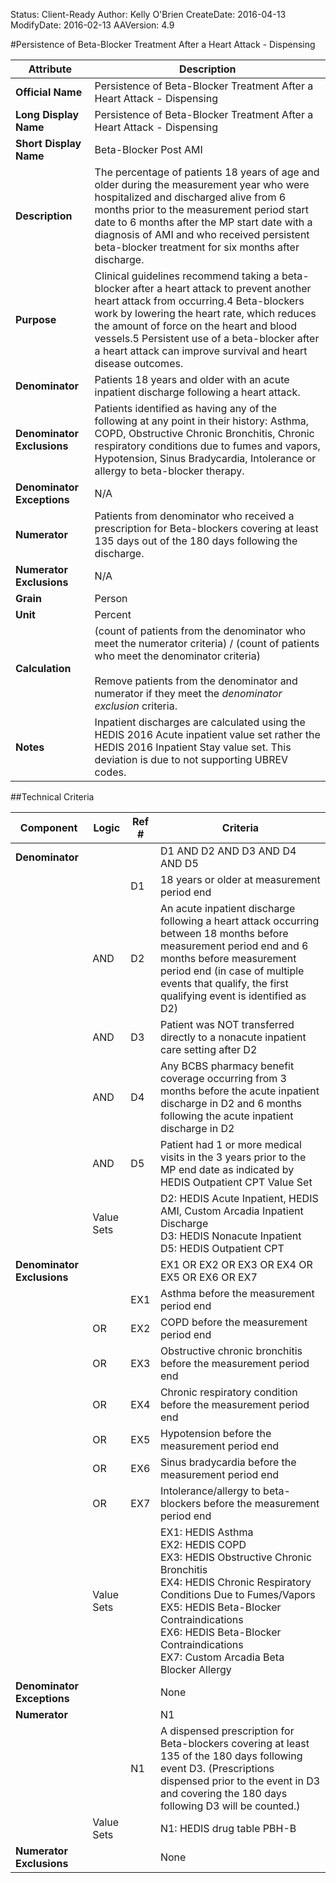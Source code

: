 Status: Client-Ready
Author: Kelly O'Brien
CreateDate: 2016-04-13
ModifyDate: 2016-02-13
AAVersion: 4.9

#Persistence of Beta-Blocker Treatment After a Heart Attack - Dispensing

| Attribute | Description |
| --------- | ----------- |
| **Official Name** | Persistence of Beta-Blocker Treatment After a Heart Attack - Dispensing |
| **Long Display Name** | Persistence of Beta-Blocker Treatment After a Heart Attack - Dispensing  |
| **Short Display Name** | Beta-Blocker Post AMI |
| **Description** | The percentage of patients 18 years of age and older during the measurement year who were hospitalized and discharged alive from 6 months prior to the measurement period start date to 6 months after the MP start date with a diagnosis of AMI and who received persistent beta-blocker treatment for six months after discharge. |
| **Purpose** | Clinical guidelines recommend taking a beta-blocker after a heart attack to prevent another heart attack from occurring.4 Beta-blockers work by lowering the heart rate, which reduces the amount of force on the heart and blood vessels.5 Persistent use of a beta-blocker after a heart attack can improve survival and heart disease outcomes. |
| **Denominator** | Patients 18 years and older with an acute inpatient discharge following a heart attack. |
| **Denominator Exclusions** | Patients identified as having any of the following at any point in their history: Asthma, COPD, Obstructive Chronic Bronchitis, Chronic respiratory conditions due to fumes and vapors, Hypotension, Sinus Bradycardia, Intolerance or allergy to beta-blocker therapy. |
| **Denominator Exceptions** | N/A |
| **Numerator** | Patients from denominator who received a prescription for Beta-blockers covering at least 135 days out of the 180 days following the discharge. |
| **Numerator Exclusions** | N/A |
| **Grain** | Person |
| **Unit** | Percent |
| **Calculation** | (count of patients from the denominator who meet the numerator criteria) / (count of patients who meet the denominator criteria)<br><br>Remove patients from the denominator and numerator if they meet the *denominator exclusion* criteria. |
| **Notes** | Inpatient discharges are calculated using the HEDIS 2016 Acute inpatient value set rather the HEDIS 2016 Inpatient Stay value set. This deviation is due to not supporting UBREV codes. |


##Technical Criteria

| Component | Logic | Ref # | Criteria |
| --------- | ----- | ----- | -------- |
| **Denominator** | | | D1 AND D2 AND D3 AND D4 AND D5 |
| |  | D1 | 18 years or older at measurement period end |
| | AND | D2 | An acute inpatient discharge following a heart attack occurring between 18 months before measurement period end and 6 months before measurement period end (in case of multiple events that qualify, the first qualifying event is identified as D2) |
| | AND | D3 | Patient was NOT transferred directly to a nonacute inpatient care setting after D2 |
| | AND | D4 | Any BCBS pharmacy benefit coverage occurring from 3 months before the acute inpatient discharge in D2 and 6 months following the acute inpatient discharge in D2 |
| | AND | D5 | Patient had 1 or more medical visits in the 3 years prior to the MP end date as indicated by HEDIS Outpatient CPT Value Set |
| | Value Sets | | D2: HEDIS Acute Inpatient, HEDIS AMI, Custom Arcadia Inpatient Discharge <br>D3: HEDIS Nonacute Inpatient<br>D5: HEDIS Outpatient CPT |
| **Denominator Exclusions** | | | EX1 OR EX2 OR EX3 OR EX4 OR EX5 OR EX6 OR EX7 |
| |  | EX1 | Asthma before the measurement period end |
| | OR | EX2 | COPD before the measurement period end |
| | OR | EX3 | Obstructive chronic bronchitis before the measurement period end |
| | OR | EX4 | Chronic respiratory condition before the measurement period end |
| | OR | EX5 | Hypotension before the measurement period end |
| | OR | EX6 | Sinus bradycardia before the measurement period end |
| | OR | EX7 | Intolerance/allergy to beta-blockers before the measurement period end |
| | Value Sets | | EX1: HEDIS Asthma<br>EX2: HEDIS COPD<br>EX3: HEDIS Obstructive Chronic Bronchitis<br>EX4: HEDIS Chronic Respiratory Conditions Due to Fumes/Vapors<br>EX5: HEDIS Beta-Blocker Contraindications<br>EX6: HEDIS Beta-Blocker Contraindications<br>EX7: Custom Arcadia Beta Blocker Allergy |
| **Denominator Exceptions** | | | None |
| **Numerator** | | | N1 |
| |  | N1 | A dispensed prescription for Beta-blockers covering at least 135 of the 180 days following event D3. (Prescriptions dispensed prior to the event in D3 and covering the 180 days following D3 will be counted.) |
| | Value Sets | | N1: HEDIS drug table PBH-B |
| **Numerator Exclusions** | | | None |
